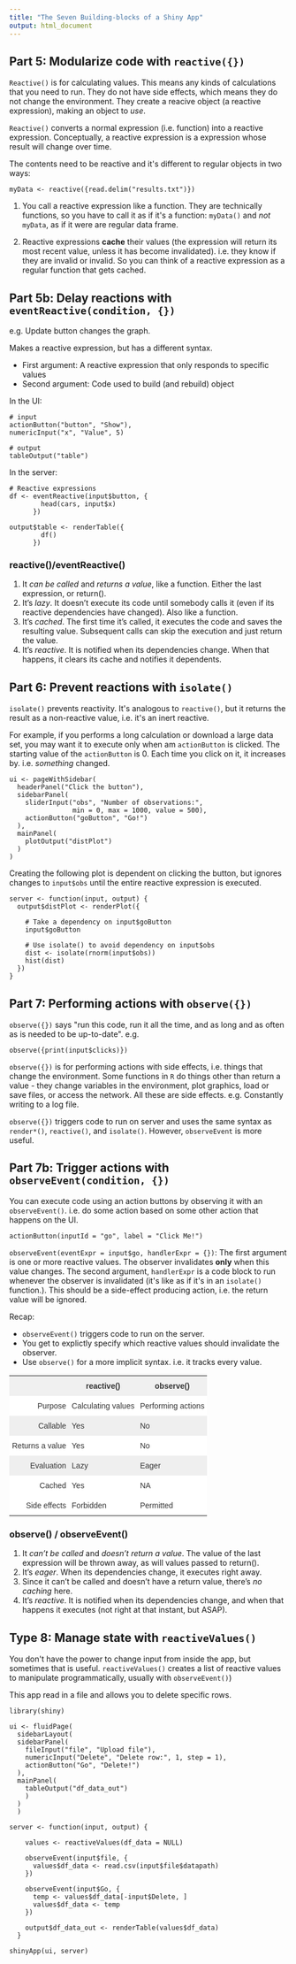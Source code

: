 ```yaml
---
title: "The Seven Building-blocks of a Shiny App"
output: html_document
---
```




## Part 5: Modularize code with `reactive({})`

`Reactive()` is for calculating values. This means any kinds of calculations that you need to run. They do not have side effects, which means they do not change the environment. They create a reacive object (a reactive expression), making an object to *use*.

`Reactive()` converts a normal expression (i.e. function) into a reactive expression. Conceptually, a reactive expression is a expression whose result will change over time.

The contents need to be reactive and it's different to regular objects in two ways:

```
myData <- reactive({read.delim("results.txt")})
```

1. You call a reactive expression like a function. They are technically functions, so you have to call it as if it's a function: `myData()` and *not* `myData`, as if it were are regular data frame.

2. Reactive expressions **cache** their values (the expression will return its most recent value, unless it has become invalidated). i.e. they know if they are invalid or invalid. So you can think of a reactive expression as a regular function that gets cached.

## Part 5b: Delay reactions with `eventReactive(condition, {})`

e.g. Update button changes the graph.

Makes a reactive expression, but has a different syntax.

- First argument: A reactive expression that only responds to specific values
- Second argument: Code used to build (and rebuild) object

In the UI:

```
# input
actionButton("button", "Show"),
numericInput("x", "Value", 5)

# output
tableOutput("table")
```

In the server:

```
# Reactive expressions
df <- eventReactive(input$button, {
        head(cars, input$x)
      })
      
output$table <- renderTable({
        df()
      })      
```

### reactive()/eventReactive()

1. It *can be called* and *returns a value*, like a function. Either the last expression, or return().
2. It’s *lazy*. It doesn’t execute its code until somebody calls it (even if its reactive dependencies have changed). Also like a function.
3. It’s *cached*. The first time it’s called, it executes the code and saves the resulting value. Subsequent calls can skip the execution and just return the value.
4. It’s *reactive*. It is notified when its dependencies change. When that happens, it clears its cache and notifies it dependents.

## Part 6: Prevent reactions with `isolate()`

`isolate()` prevents reactivity. It's analogous to `reactive()`, but it returns the result as a non-reactive value, i.e. it's an inert reactive.

For example, if you performs a long calculation or download a large data set, you may want it to execute only when am `actionButton` is clicked. The starting value of the `actionButton` is 0. Each time you click on it, it increases by. i.e. *something* changed.

```
ui <- pageWithSidebar(
  headerPanel("Click the button"),
  sidebarPanel(
    sliderInput("obs", "Number of observations:",
                min = 0, max = 1000, value = 500),
    actionButton("goButton", "Go!")
  ),
  mainPanel(
    plotOutput("distPlot")
  )
)
```

Creating the following plot is dependent on clicking the button, but ignores changes to `input$obs` until the entire reactive expression is executed.

```
server <- function(input, output) {
  output$distPlot <- renderPlot({
    
    # Take a dependency on input$goButton
    input$goButton

    # Use isolate() to avoid dependency on input$obs
    dist <- isolate(rnorm(input$obs))
    hist(dist)
  })
}
```

## Part 7: Performing actions with `observe({})`

`observe({})` says "run this code, run it all the time, and as long and as often as is needed to be up-to-date". e.g.

`observe({print(input$clicks)})`

`observe({})` is for performing actions with side effects, i.e. things that change the environment. Some functions in `R` do things other than return a value - they change variables in the environment, plot graphics, load or save files, or access the network. All these are side effects. e.g. Constantly writing to a log file.

`observe({})` triggers code to run on server and uses the same syntax as `render*()`, `reactive()`, and `isolate()`. However, `observeEvent` is more useful.

## Part 7b: Trigger actions with `observeEvent(condition, {})`

You can execute code using an action buttons by observing it with an `observeEvent()`. i.e. do some action based on some other action that happens on the UI.

`actionButton(inputId = "go", label = "Click Me!")`

`observeEvent(eventExpr = input$go, handlerExpr = {})`: The first argument is one or more reactive values. The observer invalidates **only** when this value changes. The second argument, `handlerExpr` is a code block to run whenever the observer is invalidated (it's like as if it's in an `isolate()` function.). This should be a side-effect producing action, i.e. the return value will be ignored.

Recap:

- `observeEvent()` triggers code to run on the server.
- You get to explictly specify which reactive values should invalidate the observer.
- Use `observe()` for a more implicit syntax. i.e. it tracks every value.

<style type="text/css">
.tg  {border-collapse:collapse;border-spacing:0;border-color:#ccc;}
.tg td{font-family:Arial, sans-serif;font-size:14px;padding:10px 5px;border-style:solid;border-width:0px;overflow:hidden;word-break:normal;border-color:#ccc;color:#333;background-color:#fff;}
.tg th{font-family:Arial, sans-serif;font-size:14px;font-weight:normal;padding:10px 5px;border-style:solid;border-width:0px;overflow:hidden;word-break:normal;border-color:#ccc;color:#333;background-color:#f0f0f0;}
.tg .tg-0ord{text-align:right}
.tg .tg-yzt1{background-color:#efefef;vertical-align:top}
.tg .tg-e3zv{font-weight:bold}
.tg .tg-lqy6{text-align:right;vertical-align:top}
.tg .tg-9vst{background-color:#efefef;text-align:right}
.tg .tg-bsv2{background-color:#efefef}
.tg .tg-yw4l{vertical-align:top}
.tg .tg-my2k{background-color:#efefef;text-align:right;vertical-align:top}
</style>
<table class="tg">
  <tr>
    <th class="tg-031e"></th>
    <th class="tg-e3zv">reactive()</th>
    <th class="tg-e3zv">observe()</th>
  </tr>
  <tr>
    <td class="tg-0ord">Purpose</td>
    <td class="tg-031e">Calculating values</td>
    <td class="tg-031e">Performing actions</td>
  </tr>
  <tr>
    <td class="tg-9vst">Callable</td>
    <td class="tg-bsv2">Yes</td>
    <td class="tg-bsv2">No</td>
  </tr>
  <tr>
    <td class="tg-lqy6">Returns a value</td>
    <td class="tg-yw4l">Yes</td>
    <td class="tg-yw4l">No</td>
  </tr>
  <tr>
    <td class="tg-my2k">Evaluation</td>
    <td class="tg-yzt1">Lazy</td>
    <td class="tg-yzt1">Eager</td>
  </tr>
  <tr>
    <td class="tg-lqy6">Cached</td>
    <td class="tg-yw4l">Yes</td>
    <td class="tg-yw4l">NA</td>
  </tr>
  <tr>
    <td class="tg-lqy6">Side effects</td>
    <td class="tg-yw4l">Forbidden</td>
    <td class="tg-yw4l">Permitted</td>
  </tr>
</table>

### observe() / observeEvent()

1. It *can’t be called* and *doesn’t return a value*. The value of the last expression will be thrown away, as will values passed to  return().
2. It’s *eager*. When its dependencies change, it executes right away.
3. Since it can’t be called and doesn’t have a return value, there’s *no caching* here.
4. It’s *reactive*. It is notified when its dependencies change, and when that happens it executes (not right at that instant, but ASAP).

## Type 8: Manage state with `reactiveValues()`

You don't have the power to change input from inside the app, but sometimes that is useful. `reactiveValues()` creates a list of reactive values to manipulate programmatically, usually with `observeEvent()`)

This app read in a file and allows you to delete specific rows.

```
library(shiny)

ui <- fluidPage(
  sidebarLayout(
  sidebarPanel(
    fileInput("file", "Upload file"),
    numericInput("Delete", "Delete row:", 1, step = 1),
    actionButton("Go", "Delete!")
  ),
  mainPanel(
    tableOutput("df_data_out")
    )
  )
  )

server <- function(input, output) {

    values <- reactiveValues(df_data = NULL)

    observeEvent(input$file, {
      values$df_data <- read.csv(input$file$datapath)
    })

    observeEvent(input$Go, {
      temp <- values$df_data[-input$Delete, ]
      values$df_data <- temp
    })

    output$df_data_out <- renderTable(values$df_data)
  }

shinyApp(ui, server)
```
